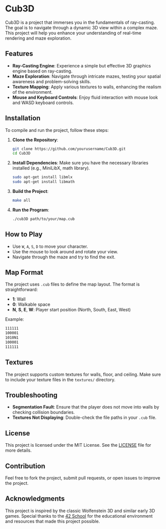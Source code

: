 # Cub3D

Cub3D is a project that immerses you in the fundamentals of ray-casting. The goal is to navigate through a dynamic 3D view within a complex maze. This project will help you enhance your understanding of real-time rendering and maze exploration.

## Features

- **Ray-Casting Engine**: Experience a simple but effective 3D graphics engine based on ray-casting.
- **Maze Exploration**: Navigate through intricate mazes, testing your spatial awareness and problem-solving skills.
- **Texture Mapping**: Apply various textures to walls, enhancing the realism of the environment.
- **Mouse and Keyboard Controls**: Enjoy fluid interaction with mouse look and WASD keyboard controls.

## Installation

To compile and run the project, follow these steps:

1. **Clone the Repository**:
    ```bash
    git clone https://github.com/yourusername/Cub3D.git
    cd Cub3D
    ```

2. **Install Dependencies**:
    Make sure you have the necessary libraries installed (e.g., MiniLibX, math library).
    ```bash
    sudo apt-get install libmlx
    sudo apt-get install libmath
    ```

3. **Build the Project**:
    ```bash
    make all
    ```

4. **Run the Program**:
    ```bash
    ./cub3D path/to/your/map.cub
    ```

## How to Play

- Use `W`, `A`, `S`, `D` to move your character.
- Use the mouse to look around and rotate your view.
- Navigate through the maze and try to find the exit.

## Map Format

The project uses `.cub` files to define the map layout. The format is straightforward:

- **1**: Wall
- **0**: Walkable space
- **N**, **S**, **E**, **W**: Player start position (North, South, East, West)

Example:
```bash
111111
100001
1010N1
100001
111111
```

## Textures

The project supports custom textures for walls, floor, and ceiling. Make sure to include your texture files in the `textures/` directory.

## Troubleshooting

- **Segmentation Fault**: Ensure that the player does not move into walls by checking collision boundaries.
- **Textures Not Displaying**: Double-check the file paths in your `.cub` file.

## License

This project is licensed under the MIT License. See the [LICENSE](LICENSE) file for more details.

## Contribution

Feel free to fork the project, submit pull requests, or open issues to improve the project.

## Acknowledgments

This project is inspired by the classic Wolfenstein 3D and similar early 3D games. Special thanks to the [42 School](https://42.fr) for the educational environment and resources that made this project possible.
